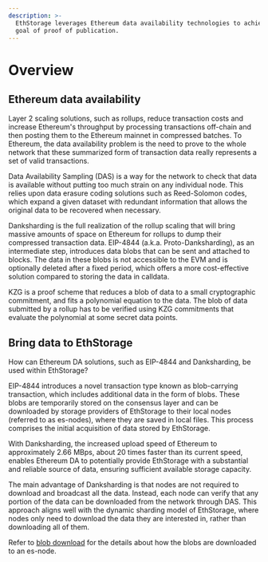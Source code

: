```yaml
---
description: >-
  EthStorage leverages Ethereum data availability technologies to achieve the
  goal of proof of publication.
---
```


# Overview

## Ethereum data availability

Layer 2 scaling solutions, such as rollups, reduce transaction costs and increase Ethereum's throughput by processing transactions off-chain and then posting them to the Ethereum mainnet in compressed batches. To Ethereum, the data availability problem is the need to prove to the whole network that these summarized form of transaction data really represents a set of valid transactions.

Data Availability Sampling (DAS) is a way for the network to check that data is available without putting too much strain on any individual node. This relies upon data erasure coding solutions such as Reed-Solomon codes, which expand a given dataset with redundant information that allows the original data to be recovered when necessary.

Danksharding is the full realization of the rollup scaling that will bring massive amounts of space on Ethereum for rollups to dump their compressed transaction data. EIP-4844 (a.k.a. Proto-Danksharding), as an intermediate step, introduces data blobs that can be sent and attached to blocks. The data in these blobs is not accessible to the EVM and is optionally deleted after a fixed period, which offers a more cost-effective solution compared to storing the data in calldata.

KZG is a proof scheme that reduces a blob of data to a small cryptographic commitment, and fits a polynomial equation to the data. The blob of data submitted by a rollup has to be verified using KZG commitments that evaluate the polynomial at some secret data points.

## Bring data to EthStorage

How can Ethereum DA solutions, such as EIP-4844 and Danksharding, be used within EthStorage?

EIP-4844 introduces a novel transaction type known as blob-carrying transaction, which includes additional data in the form of blobs. These blobs are temporarily stored on the consensus layer and can be downloaded by storage providers of EthStorage to their local nodes (referred to as es-nodes), where they are saved in local files. This process comprises the initial acquisition of data stored by EthStorage.

With Danksharding, the increased upload speed of Ethereum to approximately 2.66 MBps, about 20 times faster than its current speed, enables Ethereum DA to potentially provide EthStorage with a substantial and reliable source of data, ensuring sufficient available storage capacity.

The main advantage of Danksharding is that nodes are not required to download and broadcast all the data. Instead, each node can verify that any portion of the data can be downloaded from the network through DAS. This approach aligns well with the dynamic sharding model of EthStorage, where nodes only need to download the data they are interested in, rather than downloading all of them.

Refer to [blob download](broken-reference) for the details about how the blobs are downloaded to an es-node.
